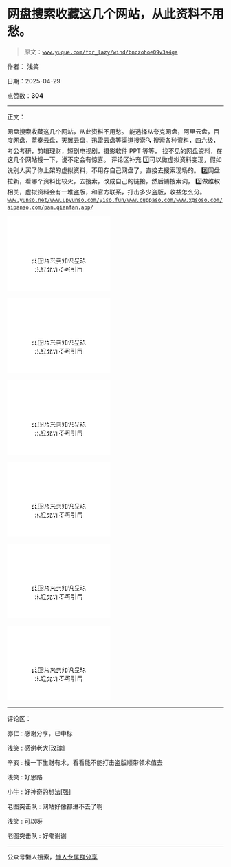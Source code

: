 # 网盘搜索收藏这几个网站，从此资料不用愁。

> 原文：[`www.yuque.com/for_lazy/wind/bnczohoe09v3a4ga`](https://www.yuque.com/for_lazy/wind/bnczohoe09v3a4ga)

作者： 浅笑

日期：2025-04-29

点赞数：**304**

* * *

正文：

网盘搜索收藏这几个网站，从此资料不用愁。 能选择从夸克网盘，阿里云盘，百度网盘，蓝奏云盘，天翼云盘，迅雷云盘等渠道搜索🔍 搜索各种资料，四六级，考公考研，剪辑理财，短剧电视剧，摄影软件 PPT 等等， 找不见的网盘资料，在这几个网站搜一下，说不定会有惊喜。 评论区补充 1️⃣可以做虚拟资料变现，假如说别人买了你上架的虚拟资料，不用存自己网盘了，直接去搜索现场的。 2️⃣网盘拉新，看哪个资料比较火，去搜索，改成自己的链接，然后铺搜索词， 3️⃣做维权相关，虚拟资料会有一堆盗版，和官方联系，打击多少盗版，收益怎么分。[`www.yunso.net/`](https://www.yunso.net/)[`www.upyunso.com/`](https://www.upyunso.com/)[`yiso.fun/`](https://yiso.fun/)[`www.cuppaso.com/`](https://www.cuppaso.com/)[`www.xgsoso.com/`](http://www.xgsoso.com/)[`aipanso.com/`](https://aipanso.com/)[`pan.qianfan.app/`](https://pan.qianfan.app/)

![](img/9fb63ba600fba523b8ff6242c5242ed3.png "None")

![](img/24e20dc213c59f5368a4cd82444ee166.png "None")

![](img/e154681591e57f62dc7eeb3af3b7a77f.png "None")

![](img/cb4f35058d74fada769a67474c2fb23b.png "None")

![](img/9d0b097668b1a5876d5167acb795ad4d.png "None")

![](img/6609eaa672777dcb5d96db426094a4e4.png "None")

* * *

评论区：

亦仁 : 感谢分享，已中标

浅笑 : 感谢老大[玫瑰]

辛亥 : 搜一下生财有术，看看能不能打击盗版顺带领术值去

浅笑 : 好思路

小牛 : 好神奇的想法[强]

老图突击队 : 网站好像都进不去了啊

浅笑 : 可以呀

老图突击队 : 好嘞谢谢

* * *

公众号懒人搜索，[懒人专属群分享](https://lazybook.fun/#/blog/group)